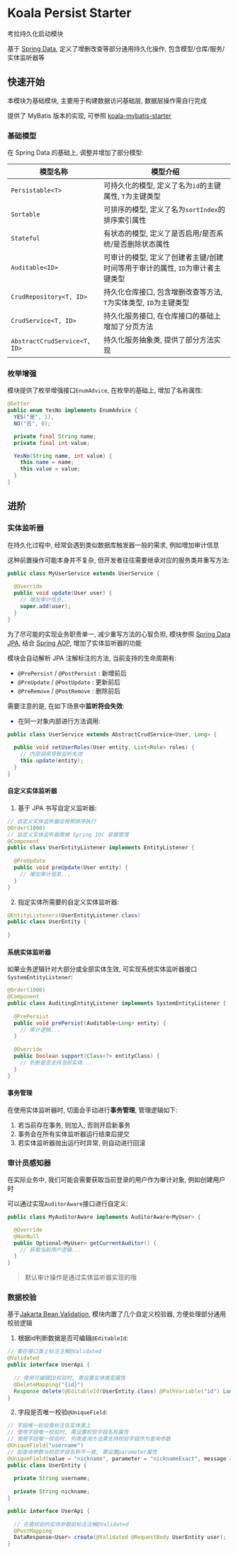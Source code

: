 # Koala Persist Starter

考拉持久化启动模块

基于 [Spring Data](https://spring.io/projects/spring-data), 定义了增删改查等部分通用持久化操作, 包含模型/仓库/服务/实体监听器等

## 快速开始

本模块为基础模块, 主要用于构建数据访问基础层, 数据层操作需自行完成

提供了 MyBatis 版本的实现, 可参照 [koala-mybatis-starter](../koala-mybatis-starter)

### 基础模型

在 Spring Data 的基础上, 调整并增加了部分模型:

| 模型名称                     | 模型介绍                                                     |
| ---------------------------- | ------------------------------------------------------------ |
| `Persistable<T>`             | 可持久化的模型, 定义了名为`id`的主键属性, `T`为主键类型      |
| `Sortable`                   | 可排序的模型, 定义了名为`sortIndex`的排序索引属性            |
| `Stateful`                   | 有状态的模型, 定义了是否启用/是否系统/是否删除状态属性       |
| `Auditable<ID>`              | 可审计的模型, 定义了创建者主键/创建时间等用于审计的属性, `ID`为审计者主键类型 |
| `CrudRepository<T, ID>`      | 持久化仓库接口, 包含增删改查等方法, `T`为实体类型, `ID`为主键类型 |
| `CrudService<T, ID>`         | 持久化服务接口, 在仓库接口的基础上增加了分页方法             |
| `AbstractCrudService<T, ID>` | 持久化服务抽象类, 提供了部分方法实现                         |

### 枚举增强

模块提供了枚举增强接口`EnumAdvice`, 在枚举的基础上, 增加了名称属性:

```java
@Getter
public enum YesNo implements EnumAdvice {
  YES("是", 1),
  NO("否", 0);

  private final String name;
  private final int value;

  YesNo(String name, int value) {
    this.name = name;
    this.value = value;
  }
}
```

## 进阶

### 实体监听器

在持久化过程中, 经常会遇到类似数据库触发器一般的需求, 例如增加审计信息

这种前置操作可能本身并不复杂, 但开发者往往需要继承对应的服务类并重写方法:

```java
public class MyUserService extends UserService {
  
  @Override
  public void update(User user) {
    // 增加审计信息...
    super.add(user);
  }
}
```

为了尽可能的实现业务职责单一, 减少重写方法的心智负担, 模块参照 [Spring Data JPA](https://spring.io/projects/spring-data-jpa), 结合 [Spring AOP](https://docs.spring.io/spring-framework/docs/current/reference/html/core.html#aop-api), 增加了实体监听器的功能

模块会自动解析 JPA 注解标注的方法, 当前支持的生命周期有:

- `@PrePersist` / `@PostPersist` : 新增前后
- `@PreUpdate` / `@PostUpdate` : 更新前后
- `@PreRemove` / `@PostRemove` : 删除前后

需要注意的是, 在如下场景中**监听将会失效**:

- 在同一对象内部进行方法调用:

```java
public class UserService extends AbstractCrudService<User, Long> {
  
  public void setUserRoles(User entity, List<Role> roles) {
    // 内部调用导致监听失效
    this.update(entity);
  }
}
```

#### 自定义实体监听器

1. 基于 JPA 书写自定义监听器:

```java
// 自定义实体监听器会按照排序执行
@Order(1000)
// 自定义实体监听器需被 Spring IOC 容器管理
@Component
public class UserEntityListener implements EntityListener {
    
  @PreUpdate
  public void preUpdate(User entity) {
    // 增加审计信息...
  }
}
```

2. 指定实体所需要的自定义实体监听器:

```java
@EntityListeners(UserEntityListener.class)
public class UserEntity {
    
}
```

#### 系统实体监听器

如果业务逻辑针对大部分或全部实体生效, 可实现系统实体监听器接口`SystemEntityListener`:

```java
@Order(1000)
@Component
public class AuditingEntityListener implements SystemEntityListener {
    
  @PrePersist
  public void prePersist(Auditable<Long> entity) {
    // 审计逻辑...
  }
    
  @Override
  public boolean support(Class<?> entityClass) {
    // 判断是否支持当前实体...
  }
}
```

#### 事务管理

在使用实体监听器时, 切面会手动进行**事务管理**, 管理逻辑如下:

1. 若当前存在事务, 则加入, 否则开启新事务
2. 事务会在所有实体监听器运行结束后提交
3. 若实体监听器抛出运行时异常, 则自动进行回滚

### 审计员感知器

在实际业务中, 我们可能会需要获取当前登录的用户作为审计对象, 例如创建用户时

可以通过实现`AuditorAware`接口进行自定义:

```java
public class MyAuditorAware implements AuditorAware<MyUser> {

  @Override
  @NonNull
  public Optional<MyUser> getCurrentAuditor() {
    // 获取当前用户逻辑...
  }
}
```

> 默认审计操作是通过实体监听器实现的哦

### 数据校验

基于[Jakarta Bean Validation](https://beanvalidation.org/), 模块内置了几个自定义校验器, 方便处理部分通用校验逻辑

1. 根据id判断数据是否可编辑`@EditableId`:

```java
// 需在接口类上标注注解@Validated
@Validated
public interface UserApi {
  
  // 使用可编辑ID校验时, 需设置实体类型属性
  @DeleteMapping("{id}")
  Response delete(@EditableId(UserEntity.class) @PathVariable("id") Long id);
}
```

2. 字段是否唯一校验`@UniqueField`:

```java
// 字段唯一校验需标注在实体类上
// 使用字段唯一校验时, 需设置校验字段名称属性
// 使用字段唯一校验时, 列表查询方法需支持校验字段作为查询参数
@UniqueField("username")
// 如查询参数与校验字段名称不一致, 需设置parameter属性
@UniqueField(value = "nickname", parameter = "nicknameExact", message = "昵称已存在")
public class UserEntity {
  
  private String username;
  
  private String nickname;
}

public interface UserApi {
  
  // 在需校验的实体参数前标注注解@Validated
  @PostMapping
  DataResponse<User> create(@Validated @RequestBody UserEntity user);
}
```

